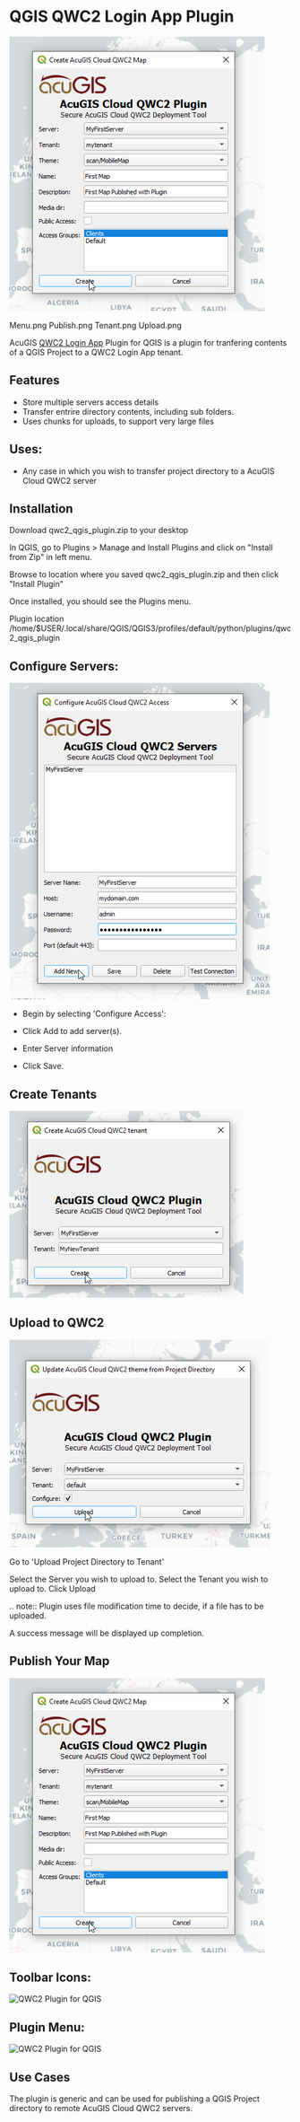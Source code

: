 # QGIS QWC2 Login App Plugin

![AcuGIS Cloud QWC2 Upload QGIS](docs/_static/Publish.png)



Menu.png
Publish.png
Tenant.png
Upload.png

AcuGIS [QWC2 Login App](https://git.sh8.eu/LymonHead/qwc2_login_app/) Plugin for QGIS is a plugin for tranfering contents of a QGIS Project to a QWC2 Login App tenant.

## Features

- Store multiple servers access details
- Transfer entrire directory contents, including sub folders.
- Uses chunks for uploads, to support very large files

## Uses:

- Any case in which you wish to transfer project directory to a AcuGIS Cloud QWC2 server

## Installation

Download qwc2_qgis_plugin.zip to your desktop

In QGIS, go to Plugins > Manage and Install Plugins and click on "Install from Zip" in left menu.

Browse to location where you saved qwc2_qgis_plugin.zip and then click "Install Plugin"

Once installed, you should see the Plugins menu.

Plugin location /home/$USER/.local/share/QGIS/QGIS3/profiles/default/python/plugins/qwc2_qgis_plugin

## Configure Servers:

![AcuGIS Cloud QWC2 Upload QGIS](docs/_static/Create-Servers.png)

- Begin by selecting 'Configure Access':

- Click Add to add server(s).

- Enter Server information

- Click Save.

## Create Tenants


![AcuGIS Cloud QWC2 Upload QGIS](docs/_static/Tenant.png)


## Upload to QWC2

![AcuGIS Cloud QWC2 Upload QGIS](docs/_static/Upload.png)


Go to 'Upload Project Directory to Tenant'

Select the Server you wish to upload to.
Select the Tenant you wish to upload to.
Click Upload

.. note::
    Plugin uses file modification time to decide, if a file has to be uploaded.
    
A success message will be displayed up completion.


## Publish Your Map

![AcuGIS Cloud QWC2 Upload QGIS](docs/_static/Publish.png)


## Toolbar Icons:

![QWC2 Plugin for QGIS](docs/PluginToolbar.fw.png)


## Plugin Menu:

![QWC2 Plugin for QGIS](docs/Menu.png)

## Use Cases


The plugin is generic and can be used for publishing a QGIS Project directory to remote AcuGIS Cloud QWC2 servers.
